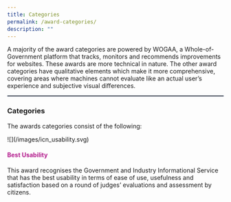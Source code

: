 ```yaml
---
title: Categories
permalink: /award-categories/
description: ""
---
```

<style type="text/css">h4{color:#B41E8E;}</style>
<p>A majority of the award categories are powered by WOGAA, a Whole-of-Government platform that tracks, monitors and recommends improvements for websites. These awards are more technical in nature. The other award categories have qualitative elements which make it more comprehensive, covering areas where machines cannot evaluate like an actual user’s experience and subjective visual differences.</p>
<hr style="border:1px solid #98A2B3;">
<h3>Categories</h3>
<p>The awards categories consist of the following:</p>
<div class="row">
	<div class="col col-3 mr-3">![](/images/icn_usability.svg)</div>
	<div class="col col-9"><h4>Best Usability</h4>
	<p>This award recognises the Government and Industry Informational Service that has the best usability in terms of ease of use, usefulness and satisfaction based on a round of judges’ evaluations and assessment by citizens.</p></div>
	</div>